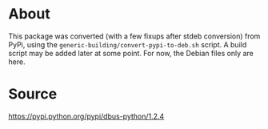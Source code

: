 # About

This package was converted (with a few fixups after stdeb conversion) from PyPi, using the `generic-building/convert-pypi-to-deb.sh` script. A build script may be added later at some point. For now, the Debian files only are here.

# Source

https://pypi.python.org/pypi/dbus-python/1.2.4
